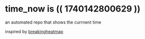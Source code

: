 # time_now is (( 1740142800629 ))

an automated repo that shows the currnent time

inspired by [breakingheatmap](https://github.com/breakingheatmap/breakingheatmap)